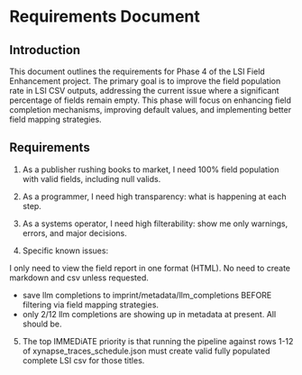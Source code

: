 # Requirements Document

## Introduction

This document outlines the requirements for Phase 4 of the LSI Field Enhancement project. The primary goal is to improve the field population rate in LSI CSV outputs, addressing the current issue where a significant percentage of fields remain empty. This phase will focus on enhancing field completion mechanisms, improving default values, and implementing better field mapping strategies.

## Requirements

1.  As a publisher rushing books to market, I need 100% field population with valid fields, including null valids.

2.  As a programmer, I need high transparency: what is happening at each step.

3.  As a systems operator, I need high filterability: show me only warnings, errors, and major decisions.

4.  Specific known issues: 

I only need to view the field report in one format (HTML). No need to create markdown and csv unless requested.
- save llm completions to imprint/metadata/llm_completions BEFORE filtering via field mapping strategies.
- only 2/12 llm completions are showing up in metadata at present. All should be.

5. The top IMMEDiATE priority is that running the pipeline against rows 1-12 of xynapse_traces_schedule.json must create valid fully populated complete LSI csv for those titles.